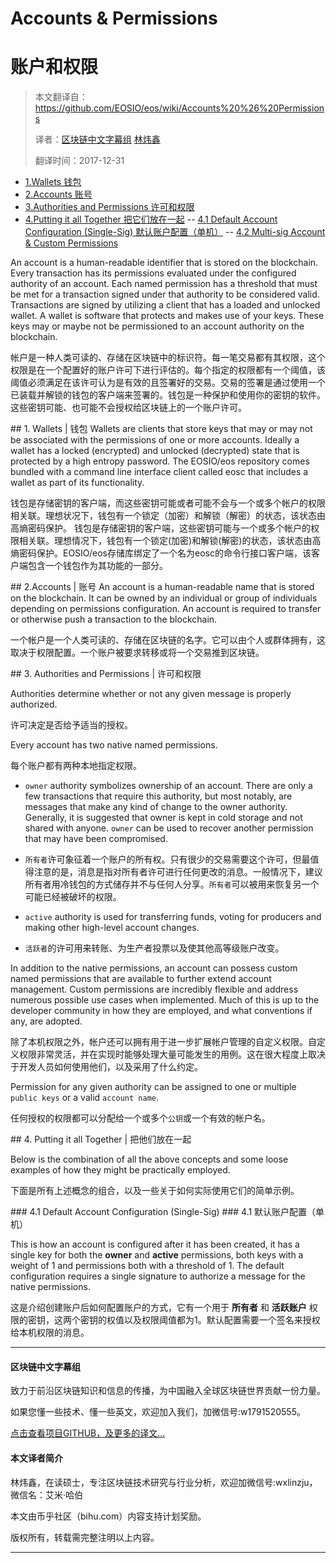 # Accounts & Permissions
# 账户和权限


> 本文翻译自：https://github.com/EOSIO/eos/wiki/Accounts%20%26%20Permissions
> 
> 译者：[区块链中文字幕组](https://github.com/BlockchainTranslator/EOS) [林炜鑫](https://github.com/weixin1993)
> 
> 翻译时间：2017-12-31


 - [1.Wallets 钱包](#wallets)
 - [2.Accounts 账号](#accounts)
 - [3.Authorities and Permissions 许可和权限](#permissions)
 - [4.Putting it all Together 把它们放在一起](#together)
-- [4.1 Default Account Configuration (Single-Sig) 默认账户配置（单机）](#4-Putting-it-all-Together)
-- [4.2 Multi-sig Account & Custom Permissions]()

An account is a human-readable identifier that is stored on the blockchain. Every transaction has its permissions evaluated under the configured authority of an account. Each named permission has a threshold that must be met for a transaction signed under that authority to be considered valid. Transactions are signed by utilizing a client that has a loaded and unlocked wallet. A wallet is software that protects and makes use of your keys. These keys may or maybe not be permissioned to an account authority on the blockchain.

帐户是一种人类可读的、存储在区块链中的标识符。每一笔交易都有其权限，这个权限是在一个配置好的账户许可下进行评估的。每个指定的权限都有一个阈值，该阈值必须满足在该许可认为是有效的且签署好的交易。交易的签署是通过使用一个已装载并解锁的钱包的客户端来签署的。钱包是一种保护和使用你的密钥的软件。这些密钥可能、也可能不会授权给区块链上的一个账户许可。

<a name="wallets">
## 1. Wallets | 钱包
Wallets are clients that store keys that may or may not be associated with the permissions of one or more accounts. Ideally a wallet has a locked (encrypted) and unlocked (decrypted) state that is protected by a high entropy password. The EOSIO/eos repository comes bundled with a command line interface client called eosc that includes a wallet as part of its functionality.

钱包是存储密钥的客户端，而这些密钥可能或者可能不会与一个或多个帐户的权限相关联。理想状况下，钱包有一个锁定（加密）和解锁（解密）的状态，该状态由高熵密码保护。
钱包是存储密钥的客户端，这些密钥可能与一个或多个帐户的权限相关联。理想情况下，钱包有一个锁定(加密)和解锁(解密)的状态，该状态由高熵密码保护。EOSIO/eos存储库绑定了一个名为eosc的命令行接口客户端，该客户端包含一个钱包作为其功能的一部分。
</a>

<a name="accounts">
## 2.Accounts | 账号
An account is a human-readable name that is stored on the blockchain. It can be owned by an individual or group of individuals depending on permissions configuration. An account is required to transfer or otherwise push a transaction to the blockchain.

一个帐户是一个人类可读的、存储在区块链的名字。它可以由个人或群体拥有，这取决于权限配置。一个账户被要求转移或将一个交易推到区块链。
</a>

<a name="permissions">
## 3. Authorities and Permissions | 许可和权限

Authorities determine whether or not any given message is properly authorized.

许可决定是否给予适当的授权。

Every account has two native named permissions.

每个账户都有两种本地指定权限。


- `owner` authority symbolizes ownership of an account. There are only a few transactions that require this authority, but most notably, are messages that make any kind of change to the owner authority. Generally, it is suggested that owner is kept in cold storage and not shared with anyone. `owner` can be used to recover another permission that may have been compromised.

- `所有者`许可象征着一个账户的所有权。只有很少的交易需要这个许可，但最值得注意的是，消息是指对所有者许可进行任何更改的消息。一般情况下，建议所有者用冷钱包的方式储存并不与任何人分享。`所有者`可以被用来恢复另一个可能已经被破坏的权限。

- `active` authority is used for transferring funds, voting for producers and making other high-level account changes.

- `活跃者`的许可用来转账、为生产者投票以及使其他高等级账户改变。

In addition to the native permissions, an account can possess custom named permissions that are available to further extend account management. Custom permissions are incredibly flexible and address numerous possible use cases when implemented. Much of this is up to the developer community in how they are employed, and what conventions if any, are adopted.

除了本机权限之外，帐户还可以拥有用于进一步扩展帐户管理的自定义权限。自定义权限非常灵活，并在实现时能够处理大量可能发生的用例。这在很大程度上取决于开发人员如何使用他们，以及采用了什么约定。

Permission for any given authority can be assigned to one or multiple `public keys` or a valid `account name`.

任何授权的权限都可以分配给一个或多个`公钥`或一个有效的帐户名。

</a>

<a name="together">
## 4. Putting it all Together | 把他们放在一起

Below is the combination of all the above concepts and some loose examples of how they might be practically employed.

下面是所有上述概念的组合，以及一些关于如何实际使用它们的简单示例。
</a>

<a name="default">
### 4.1 Default Account Configuration (Single-Sig)
### 4.1 默认账户配置（单机）

This is how an account is configured after it has been created, it has a single key for both the **owner** and **active** permissions, both keys with a weight of 1 and permissions both with a threshold of 1. The default configuration requires a single signature to authorize a message for the native permissions.

这是介绍创建账户后如何配置账户的方式，它有一个用于 **所有者** 和 **活跃账户** 权限的密钥，这两个密钥的权值以及权限阈值都为1。默认配置需要一个签名来授权给本机权限的消息。
</a>


----------------------------------------------------

#### 区块链中文字幕组

致力于前沿区块链知识和信息的传播，为中国融入全球区块链世界贡献一份力量。

如果您懂一些技术、懂一些英文，欢迎加入我们，加微信号:w1791520555。

[点击查看项目GITHUB，及更多的译文...](https://github.com/BlockchainTranslator/EOS)

#### 本文译者简介

林炜鑫，在读硕士，专注区块链技术研究与行业分析，欢迎加微信号:wxlinzju，微信名：艾米·哈伯

本文由币乎社区（bihu.com）内容支持计划奖励。

版权所有，转载需完整注明以上内容。

----------------------------------------------------




